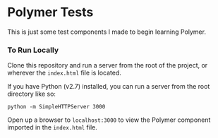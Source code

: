 # Polymer Tests
This is just some test components I made to begin learning Polymer.

### To Run Locally
Clone this repository and run a server from the root of the project, or wherever the `index.html` file is located.

If you have Python (v2.7) installed, you can run a server from the root directory like so:

`python -m SimpleHTTPServer 3000`

Open up a browser to `localhost:3000` to view the Polymer component imported in the `index.html` file.

